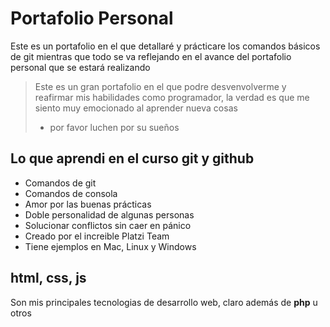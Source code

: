 # Portafolio Personal
Este es un portafolio en el que detallaré y prácticare los comandos básicos de git mientras que todo se va reflejando en el avance del portafolio personal que se estará realizando
> Este es un gran portafolio en el que podre desvenvolverme y reafirmar mis habilidades como programador, la verdad es que me siento muy emocionado al aprender nueva cosas
> * por favor luchen por su sueños

## Lo que aprendi en el curso git y github
* Comandos de git
* Comandos de consola
* Amor por las buenas prácticas
* Doble personalidad de algunas personas
* Solucionar conflictos sin caer en pánico
* Creado por el increible Platzi Team
* Tiene ejemplos en Mac, Linux y Windows

## html, css, js
Son mis principales tecnologias de desarrollo web, claro además de **php** u otros